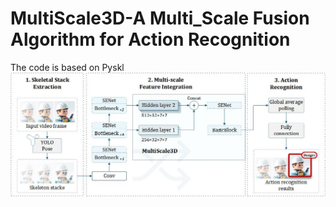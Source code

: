 # MultiScale3D-A Multi_Scale Fusion Algorithm for Action Recognition
The code is based on Pyskl
![](./img/structure.jpg)
